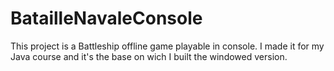 # BatailleNavaleConsole

This project is a Battleship offline game playable in console. 
I made it for my Java course and it's the base on wich I built the windowed version.
